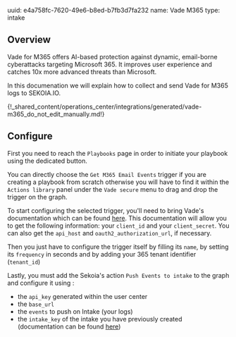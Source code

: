 uuid: e4a758fc-7620-49e6-b8ed-b7fb3d7fa232
name: Vade M365
type: intake

## Overview

Vade for M365 offers AI-based protection against dynamic, email-borne cyberattacks targeting Microsoft 365.
It improves user experience and catches 10x more advanced threats than Microsoft.

In this documenation we will explain how to collect and send Vade for M365 logs to SEKOIA.IO.

{!_shared_content/operations_center/integrations/generated/vade-m365_do_not_edit_manually.md!}

## Configure

First you need to reach the `Playbooks` page in order to initiate your playbook using the dedicated button.

You can directly choose the `Get M365 Email Events` trigger if you are creating a playbook from scratch otherwise you will have to find it
within the `Actions library` panel under the `Vade secure` menu to drag and drop the trigger on the graph.

To start configuring the selected trigger, you'll need to bring Vade's documentation which can be found [here](https://m365.eu.vadesecure.com/docs/).
This documentation will allow you to get the following information: your `client_id` and your `client_secret`. You can also get the `api_host` and `oauth2_authorization_url`, if necessary.

Then you just have to configure the trigger itself by filling its `name`, by setting its `frequency` in seconds and by adding your 365 tenant identifier (`tenant_id`)

Lastly, you must add the Sekoia's action `Push Events to intake` to the graph and configure it using :

- the `api_key` generated within the user center
- the `base_url`
- the `events` to push on Intake (your logs)
- the `intake_key` of the intake you have previously created (documentation can be found [here](https://docs.sekoia.io/operation_center/intakes/))
